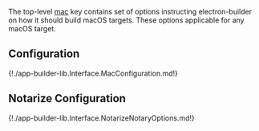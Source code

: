 The top-level [mac](configuration.md#mac) key contains set of options instructing electron-builder on how it should build macOS targets. These options applicable for any macOS target.

## Configuration

{!./app-builder-lib.Interface.MacConfiguration.md!}

## Notarize Configuration

{!./app-builder-lib.Interface.NotarizeNotaryOptions.md!}
